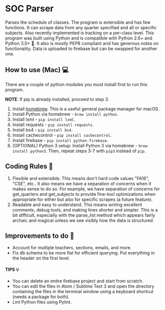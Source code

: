 # SOC Parser
Parses the schedule of classes. The program is extensible and has few functions. It can scrape data from any quarter specified and all or specific subjects. Also recently implemented is tracking on a per-class level. This program was built using Python and is compatible with Python 2.6+ and Python 3.0+ :snake:. It also is _mostly_ PEP8 compliant and has generous notes on functionality. Data is uploaded to firebase but can be swapped for another one.

## How to use (Mac) :computer:
There are a couple of python modules you must install first to run this program.

**NOTE**: If pip is already installed, proceed to step 3. 

1. Install [homebrew](https://brew.sh). This is a useful general package manager for macOS. 
2. Install Python via homebrew - `brew install python`. 
3. Install lxml - `pip install lxml`.
4. Install requests - `pip install requests`.
5. Install bs4 - `pip install bs4`.
6. Install cachecontrol - `pip install cachecontrol`.
7. Install firebase - `pip install python-firebase`.
8. (OPTIONAL) Python 3 setup: Install Python 3 via homebrew - `brew install python3`. Then, repeat steps 3-7 with `pip3` instead of `pip`.

## Coding Rules :straight_ruler:
1. Flexible and extensible. This means don't hard code values "FA16", "CSE", etc.. It also means we have a separation of concerns when it makes sense to do so. For example, we have separation of concerns for get_quarters and get_subjects to provide fine-tool optimizations when appropriate for either but also for specific scrapes (a future feature).
2. Readable and easy to understand. This means writing excellent comments, debug tools, and making lines shorter and simpler. This is a bit difficult, especially with the parse_list method which appears fairly archaic and magical unless we see visibly how the data is structured.

## Improvements to do :wrench:
* Account for multiple teachers, sections, emails, and more.
* Fix db schema to be more flat for efficient querying. Put everything in the header on the first level. 

#### TIPS :bulb:
* You can delete an entire firebase project and start from scratch.
* You can edit the files in Atom / Sublime Text 3 and open the directory containing the files in the terminal window using a keyboard shortcut (needs a package for both).
* Lint Python files using Pylint.

